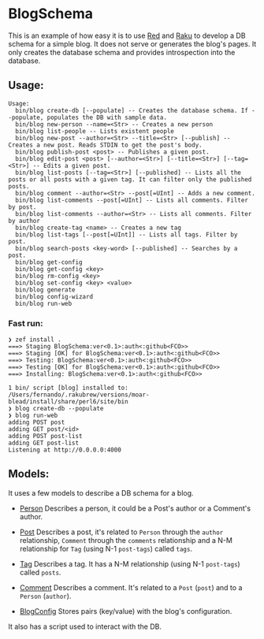 # BlogSchema

This is an example of how easy it is to use [Red](https://github.com/FCO/Red) and [Raku](https://raku.org)
to develop a DB schema for a simple blog. It does not serve or generates the blog's pages.
It only creates the database schema and provides introspection into the database.

## Usage:
```
Usage:
  bin/blog create-db [--populate] -- Creates the database schema. If --populate, populates the DB with sample data.
  bin/blog new-person --name=<Str> -- Creates a new person
  bin/blog list-people -- Lists existent people
  bin/blog new-post --author=<Str> --title=<Str> [--publish] -- Creates a new post. Reads STDIN to get the post's body.
  bin/blog publish-post <post> -- Publishes a given post.
  bin/blog edit-post <post> [--author=<Str>] [--title=<Str>] [--tag=<Str>] -- Edits a given post.
  bin/blog list-posts [--tag=<Str>] [--published] -- Lists all the posts or all posts with a given tag. It can filter only the published posts.
  bin/blog comment --author=<Str> --post[=UInt] -- Adds a new comment.
  bin/blog list-comments --post[=UInt] -- Lists all comments. Filter by post.
  bin/blog list-comments --author=<Str> -- Lists all comments. Filter by author
  bin/blog create-tag <name> -- Creates a new tag
  bin/blog list-tags [--post[=UInt]] -- Lists all tags. Filter by post.
  bin/blog search-posts <key-word> [--published] -- Searches by a post.
  bin/blog get-config
  bin/blog get-config <key>
  bin/blog rm-config <key>
  bin/blog set-config <key> <value>
  bin/blog generate
  bin/blog config-wizard
  bin/blog run-web
```

### Fast run:
```
❯ zef install .
===> Staging BlogSchema:ver<0.1>:auth<:github<FCO>>
===> Staging [OK] for BlogSchema:ver<0.1>:auth<:github<FCO>>
===> Testing: BlogSchema:ver<0.1>:auth<:github<FCO>>
===> Testing [OK] for BlogSchema:ver<0.1>:auth<:github<FCO>>
===> Installing: BlogSchema:ver<0.1>:auth<:github<FCO>>

1 bin/ script [blog] installed to:
/Users/fernando/.rakubrew/versions/moar-blead/install/share/perl6/site/bin
❯ blog create-db --populate
❯ blog run-web
adding POST post
adding GET post/<id>
adding POST post-list
adding GET post-list
Listening at http://0.0.0.0:4000
```



## Models:

It uses a few models to describe a DB schema for a blog.

- [Person](https://github.com/FCO/BlogSchema/blob/master/lib/Person.pm6)
  Describes a person, it could be a Post's author or a Comment's author.
  
- [Post](https://github.com/FCO/BlogSchema/blob/master/lib/Post.pm6)
  Describes a post, it's related to `Person` through the `author` relationship,
  `Comment` through the `comments` relationship
  and a N-M relationship for `Tag` (using N-1 `post-tags`) called `tags`.
  
- [Tag](https://github.com/FCO/BlogSchema/blob/master/lib/Tag.pm6)
  Describes a tag. It has a N-M relationship (using N-1 `post-tags`) called `posts`.

- [Comment](https://github.com/FCO/BlogSchema/blob/master/lib/Comment.pm6)
  Describes a comment. It's related to a `Post` (`post`) and to a `Person` (`author`).

- [BlogConfig](https://github.com/FCO/BlogSchema/blob/master/lib/BlogConfig.pm6)
  Stores pairs (key/value) with the blog's configuration.
  
It also has a script used to interact with the DB.

